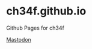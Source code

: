 # ch34f.github.io
Github Pages for ch34f

<a rel="me" href="https://mastodon.social/@nf3xn">Mastodon</a>
